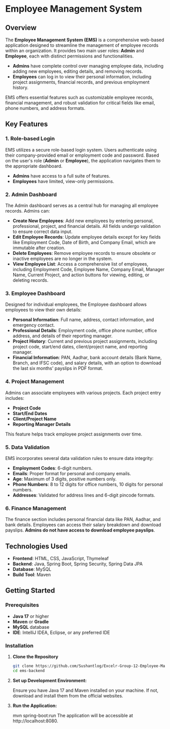 # Employee Management System

## Overview

The **Employee Management System (EMS)** is a comprehensive web-based application designed to streamline the management of employee records within an organization. It provides two main user roles: **Admin** and **Employee**, each with distinct permissions and functionalities.

- **Admins** have complete control over managing employee data, including adding new employees, editing details, and removing records.
- **Employees** can log in to view their personal information, including project assignments, financial records, and previous employment history.

EMS offers essential features such as customizable employee records, financial management, and robust validation for critical fields like email, phone numbers, and address formats.

## Key Features

### 1. Role-based Login

EMS utilizes a secure role-based login system. Users authenticate using their company-provided email or employment code and password. Based on the user's role (**Admin** or **Employee**), the application navigates them to the appropriate dashboard.

- **Admins** have access to a full suite of features.
- **Employees** have limited, view-only permissions.

### 2. Admin Dashboard

The Admin dashboard serves as a central hub for managing all employee records. Admins can:

- **Create New Employees**: Add new employees by entering personal, professional, project, and financial details. All fields undergo validation to ensure correct data input.
- **Edit Employee Records**: Update employee details except for key fields like Employment Code, Date of Birth, and Company Email, which are immutable after creation.
- **Delete Employees**: Remove employee records to ensure obsolete or inactive employees are no longer in the system.
- **View Employee List**: Access a comprehensive list of employees, including Employment Code, Employee Name, Company Email, Manager Name, Current Project, and action buttons for viewing, editing, or deleting records.

### 3. Employee Dashboard

Designed for individual employees, the Employee dashboard allows employees to view their own details:

- **Personal Information**: Full name, address, contact information, and emergency contact.
- **Professional Details**: Employment code, office phone number, office address, and details of their reporting manager.
- **Project History**: Current and previous project assignments, including project code, start/end dates, client/project name, and reporting manager.
- **Financial Information**: PAN, Aadhar, bank account details (Bank Name, Branch, and IFSC code), and salary details, with an option to download the last six months' payslips in PDF format.

### 4. Project Management

Admins can associate employees with various projects. Each project entry includes:

- **Project Code**
- **Start/End Dates**
- **Client/Project Name**
- **Reporting Manager Details**

This feature helps track employee project assignments over time.

### 5. Data Validation

EMS incorporates several data validation rules to ensure data integrity:

- **Employment Codes**: 6-digit numbers.
- **Emails**: Proper format for personal and company emails.
- **Age**: Maximum of 3 digits, positive numbers only.
- **Phone Numbers**: 8 to 12 digits for office numbers, 10 digits for personal numbers.
- **Addresses**: Validated for address lines and 6-digit pincode formats.

### 6. Finance Management

The finance section includes personal financial data like PAN, Aadhar, and bank details. Employees can access their salary breakdown and download payslips. **Admins do not have access to download employee payslips**.

## Technologies Used

- **Frontend**: HTML, CSS, JavaScript, Thymeleaf
- **Backend**: Java, Spring Boot, Spring Security, Spring Data JPA
- **Database**: MySQL
- **Build Tool**: Maven

## Getting Started

### Prerequisites

- **Java 17** or higher
- **Maven** or **Gradle**
- **MySQL** database
- **IDE**: IntelliJ IDEA, Eclipse, or any preferred IDE

### Installation

1. **Clone the Repository**

   ```bash
   git clone https://github.com/Sushantlog/Excelr-Group-12-Employee-Management.git
   cd ems-backend

2. **Set up Development Environment:**

   Ensure you have Java 17 and Maven installed on your machine. If not, download and install them from the official websites.

3. **Run the Application:**

   mvn spring-boot:run
   The application will be accessible at http://localhost:8080.
